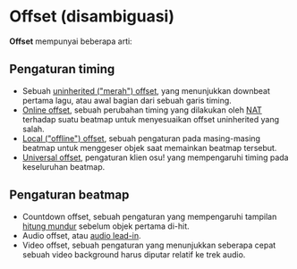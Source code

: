 # Offset (disambiguasi)

**Offset** mempunyai beberapa arti:

## Pengaturan timing

- Sebuah [uninherited ("merah") offset](/wiki/Beatmapping/Offset), yang menunjukkan downbeat pertama lagu, atau awal bagian dari sebuah garis timing.
- [Online offset](/wiki/Beatmap/Online_offset), sebuah perubahan timing yang dilakukan oleh [NAT](/wiki/People/The_Team/Nomination_Assessment_Team) terhadap suatu beatmap untuk menyesuaikan offset uninherited yang salah.
- [Local ("offline") offset](/wiki/Glossary/Local_song_offset), sebuah pengaturan pada masing-masing beatmap untuk menggeser objek saat memainkan beatmap tersebut.
- [Universal offset](/wiki/Universal_offset), pengaturan klien osu! yang mempengaruhi timing pada keseluruhan beatmap.

## Pengaturan beatmap

- Countdown offset, sebuah pengaturan yang mempengaruhi tampilan [hitung mundur](/wiki/Beatmapping/Countdown) sebelum objek pertama di-hit.
- Audio offset, atau [audio lead-in](/wiki/Glossary/Lead-in).
- Video offset, sebuah pengaturan yang menunjukkan seberapa cepat sebuah video background harus diputar relatif ke trek audio.
